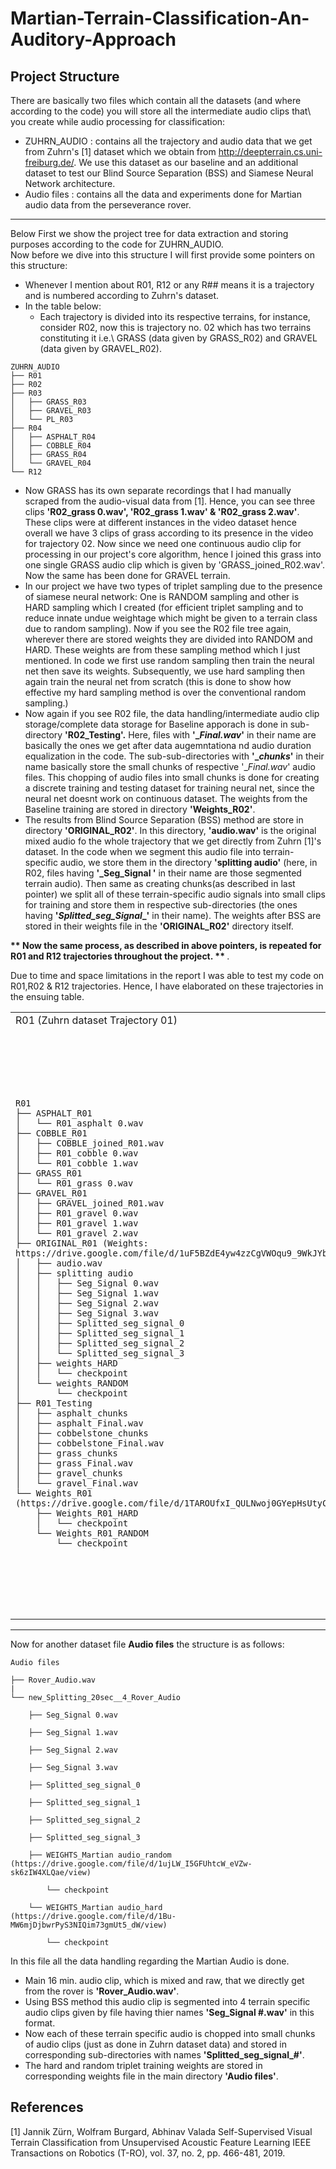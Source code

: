 # Martian-Terrain-Classification-An-Auditory-Approach


## Project Structure
There are basically two files which contain all the datasets (and where according to the code) you will store all the intermediate audio clips that\ 
you create while audio processing for classification:
- ZUHRN_AUDIO : contains all the trajectory and audio data that we get from Zuhrn's [1] dataset which we obtain from http://deepterrain.cs.uni-freiburg.de/. We use this dataset as our baseline and an additional dataset to test our Blind Source Separation (BSS) and Siamese Neural Network architecture.
- Audio files : contains all the data and experiments done for Martian audio data from the perseverance rover.


----
Below First we show the project tree for data extraction and storing purposes according to the code for ZUHRN_AUDIO.\
Now before we dive into this structure I will first provide some pointers on this structure:
* Whenever I mention about R01, R12 or any R## means it is a trajectory and is numbered according to Zuhrn's dataset.
* In the table below:
  * Each trajectory is divided into its respective terrains, for instance, consider R02, now this is trajectory no. 02 which has two terrains constituting it i.e.\ GRASS (data given by GRASS_R02) and GRAVEL (data given by GRAVEL_R02).

```
ZUHRN_AUDIO
├── R01
├── R02
├── R03
│   ├── GRASS_R03
│   ├── GRAVEL_R03
│   └── PL_R03
├── R04
│   ├── ASPHALT_R04
│   ├── COBBLE_R04
│   ├── GRASS_R04
│   └── GRAVEL_R04
└── R12
```


  * Now GRASS has its own separate recordings that I had manually scraped from the audio-visual data from [1]. Hence, you can see three clips **'R02_grass 0.wav', 'R02_grass 1.wav' & 'R02_grass 2.wav'**. These clips were at different instances in the video dataset hence overall we have 3 clips of grass according to its presence in the video for trajectory 02. Now since we need one continuous audio clip for processing in our project's core algorithm, hence I joined this grass into one single GRASS audio clip which is given by 'GRASS_joined_R02.wav'. Now the same has been done for GRAVEL terrain.
  * In our project we have two types of triplet sampling due to the presence of siamese neural network: One is RANDOM sampling and other is HARD sampling which I created (for efficient triplet sampling and to reduce innate undue weightage which might be given to a terrain class due to random sampling). Now if you see the R02 file tree again, wherever there are stored weights they are divided into RANDOM and HARD. These weights are from these sampling method which I just mentioned. In code we first use random sampling then train the neural net then save its weights. Subsequently, we use hard sampling then again train  the neural net from scratch (this is done to show how effective my hard sampling method is over the conventional random sampling.)
  * Now again if you see R02 file, the data handling/intermediate audio clip storage/complete data storage for Baseline apporach is done in sub-directory **'R02_Testing'.** Here, files with **'__Final.wav_'** in their name are basically the ones we get after data augemntationa nd audio duration equalization in the code. The sub-sub-directories with **'__chunks_'** in their name basically store the small chunks of respective '__Final.wav_' audio files. This chopping of audio files into small chunks is done for creating a discrete training and testing dataset for training neural net, since the neural net doesnt work on continuous dataset. The weights from the Baseline training are stored in directory **'Weights_R02'**.
  * The results from Blind Source Separation (BSS) method are store in directory **'ORIGINAL_R02'**. In this directory, **'audio.wav'** is the original mixed audio fo the whole trajectory that we get directly from Zuhrn [1]'s dataset. In the code when we segment this audio file into terrain-specific audio, we store them in the directory **'splitting audio'** (here, in R02, files having **'_Seg_Signal '** in their name are those segmented terrain audio). Then same as creating chunks(as described in last pointer) we split all of these terrain-specific audio signals into small clips for training and store them in respective sub-directories (the ones having **'_Splitted_seg_Signal__'** in their name). The weights after BSS are stored in their weights file in the **'ORIGINAL_R02'** directory itself.
 
  
 <strong> ** Now the same process, as described in above pointers, is repeated for R01 and R12 trajectories throughout the project. ** </strong>.
  




  




Due to time and space limitations in the report I was able to test my code on R01,R02 & R12 trajectories. Hence, I have elaborated on these trajectories in the ensuing table.



<table id="example-table">
  <tbody>
    <tr>
      <td>R01 (Zuhrn dataset Trajectory 01)</td>
      <td>R02 (Zuhrn dataset Trajectory 02)</td>
      <td>R12 (Zuhrn dataset Trajectory 12)</td>
    </tr>
    <tr> 
<td>

```
R01
├── ASPHALT_R01
│   └── R01_asphalt 0.wav
├── COBBLE_R01
│   ├── COBBLE_joined_R01.wav
│   ├── R01_cobble 0.wav
│   └── R01_cobble 1.wav
├── GRASS_R01
│   └── R01_grass 0.wav
├── GRAVEL_R01
│   ├── GRAVEL_joined_R01.wav
│   ├── R01_gravel 0.wav
│   ├── R01_gravel 1.wav
│   └── R01_gravel 2.wav
├── ORIGINAL_R01 (Weights: https://drive.google.com/file/d/1uF5BZdE4yw4zzCgVWOqu9_9WkJYbt3Hr/view)
│   ├── audio.wav
│   ├── splitting audio
│   │   ├── Seg_Signal 0.wav
│   │   ├── Seg_Signal 1.wav
│   │   ├── Seg_Signal 2.wav
│   │   ├── Seg_Signal 3.wav
│   │   ├── Splitted_seg_signal_0
│   │   ├── Splitted_seg_signal_1
│   │   ├── Splitted_seg_signal_2
│   │   └── Splitted_seg_signal_3
│   ├── weights_HARD
│   │   └── checkpoint
│   └── weights_RANDOM
│       └── checkpoint
├── R01_Testing
│   ├── asphalt_chunks
│   ├── asphalt_Final.wav
│   ├── cobbelstone_chunks
│   ├── cobbelstone_Final.wav
│   ├── grass_chunks
│   ├── grass_Final.wav
│   ├── gravel_chunks
│   └── gravel_Final.wav
└── Weights_R01 (https://drive.google.com/file/d/1TAROUfxI_QULNwoj0GYepHsUtyC7wkVx/view)
    ├── Weights_R01_HARD
    │   └── checkpoint
    └── Weights_R01_RANDOM
        └── checkpoint
```   
</td>
<td>

```
R02
├── GRASS_R02
│   ├── GRASS_joined_R02.wav
│   ├── R02_grass 0.wav
│   ├── R02_grass 1.wav
│   └── R02_grass 2.wav
├── GRAVEL_R02
│   ├── GRAVEL_joined_R02.wav
│   ├── R02_gravel 0.wav
│   ├── R02_gravel 1.wav
│   ├── R02_gravel 2.wav
│   ├── R02_gravel 3.wav
│   └── R02_gravel 4.wav
├── ORIGINAL_R02 (Weights: https://drive.google.com/file/d/1Q43YMrecRVWDNgNWbx7Wo5re9NOePO29/view)
│   ├── audio.wav
│   ├── splitting audio
│   │   ├── Seg_Signal 0.wav
│   │   ├── Seg_Signal 1.wav
│   │   ├── Splitted_seg_signal_0
│   │   └── Splitted_seg_signal_1
│   ├── weights_HARD
│   │   └── checkpoint
│   └── weights_RANDOM
│       └── checkpoint
├── R02_Testing
│   ├── grass_chunks
│   ├── grass_Final.wav
│   ├── gravel_chunks
│   └── gravel_Final.wav
└── Weights_R02 (https://drive.google.com/file/d/1B5ia0OWTH1eR1DCBA-znE9cYDX4j_50c/view)
    ├── Weights_R02_HARD
    │   └── checkpoint
    └── Weights_R02_RANDOM
        └── checkpoint

```
</td><td>

```
R12
├── ASPHALT_R12
│   ├── ASPHALT_joined_R12.wav
│   ├── R12_asphalt 0.wav
│   └── R12_asphalt 1.wav
├── COBBLE_R12
│   └── R12_cobble 0.wav
├── GRASS_R12
│   ├── GRASS_joined_R12.wav
│   ├── R12_grass 0.wav
│   └── R12_grass 1.wav
├── GRAVEL_R12
│   ├── GRAVEL_joined_R12.wav
│   ├── R12_gravel 0.wav
│   ├── R12_gravel 1.wav
│   ├── R12_gravel 2.wav
│   ├── R12_gravel 3.wav
│   └── R12_gravel 4.wav
├── ORIGINAL_R12 (Weights: https://drive.google.com/file/d/1cwdiK44DHV1BUwTno4nfm6zBiDyZFX1w/view)
│   ├── audio.wav
│   ├── splitting audio
│   │   ├── Seg_Signal 0.wav
│   │   ├── Seg_Signal 1.wav
│   │   ├── Seg_Signal 2.wav
│   │   ├── Seg_Signal 3.wav
│   │   ├── Seg_Signal 4.wav
│   │   ├── Splitted_seg_signal_0
│   │   ├── Splitted_seg_signal_1
│   │   ├── Splitted_seg_signal_2
│   │   ├── Splitted_seg_signal_3
│   │   └── Splitted_seg_signal_4
│   ├── weights_HARD
│   │   └── checkpoint
│   └── weights_RANDOM
│       └── checkpoint
├── PL_R12
│   └── R12_PL 0.wav
├── R12_Testing
│   ├── asphalt_chunks
│   ├── asphalt_Final.wav
│   ├── cobbelstone_chunks
│   ├── cobbelstone_Final.wav
│   ├── grass_chunks
│   ├── grass_Final.wav
│   ├── gravel_chunks
│   ├── gravel_Final.wav
│   ├── PL_chunks
│   └── PL_Final.wav
└── Weights_R12 (https://drive.google.com/file/d/1ezOENg325jbmLQsxoX0qP1nTEr-92V94/view)
    ├── Weights_R12_HARD
    │   └── checkpoint
    └── Weights_R12_RANDOM
        └── checkpoint


```
</td>
    </tr>
  </tbody>
</table>

----
Now for another dataset file **Audio files** the structure is as follows:

```
Audio files

├── Rover_Audio.wav
|
└── new_Splitting_20sec__4_Rover_Audio

    ├── Seg_Signal 0.wav

    ├── Seg_Signal 1.wav

    ├── Seg_Signal 2.wav

    ├── Seg_Signal 3.wav

    ├── Splitted_seg_signal_0

    ├── Splitted_seg_signal_1

    ├── Splitted_seg_signal_2

    ├── Splitted_seg_signal_3

    ├── WEIGHTS_Martian audio_random (https://drive.google.com/file/d/1ujLW_I5GFUhtcW_eVZw-sk6zIW4XLQae/view)

        └── checkpoint

    └── WEIGHTS_Martian audio_hard (https://drive.google.com/file/d/1Bu-MW6mjDjbwrPyS3NIQim73gmUt5_dW/view)

        └── checkpoint
```

In this file all the data handling regarding the Martian Audio is done.
* Main 16 min. audio clip, which is mixed and raw, that we directly get from the rover is **'Rover_Audio.wav'**.
* Using BSS method this audio clip is segmented into 4 terrain specific audio clips given by file having thier names **'Seg_Signal #.wav'** in this format.
* Now each of these terrain specific audio is chopped into small chunks of audio clips (just as done in Zuhrn dataset data) and stored in corresponding sub-directories with names **'Splitted_seg_signal_#'**.
* The hard and random triplet training weights are stored in corresponding weights file in the main directory **'Audio files'**.

## References
[1] Jannik Zürn, Wolfram Burgard, Abhinav Valada
    Self-Supervised Visual Terrain Classification from Unsupervised Acoustic Feature Learning
    IEEE Transactions on Robotics (T-RO), vol. 37, no. 2, pp. 466-481, 2019. 
